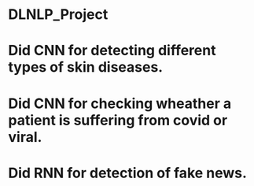 # DLNLP_Project
# Did CNN for detecting different types of skin diseases.
# Did CNN for checking wheather a patient is suffering from covid or viral.
# Did RNN for detection of fake news.
